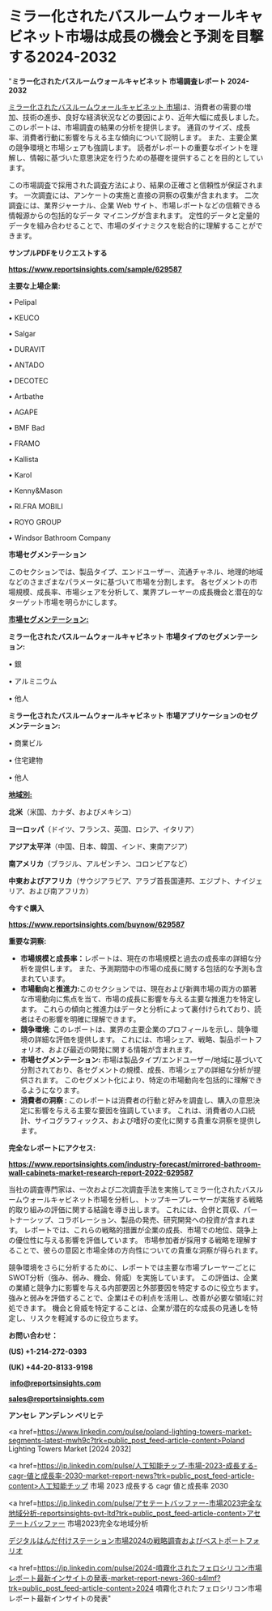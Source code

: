 # ミラー化されたバスルームウォールキャビネット市場は成長の機会と予測を目撃する2024-2032

"<strong>ミラー化されたバスルームウォールキャビネット 市場調査レポート 2024-2032</strong>

<a href=https://www.reportsinsights.com/sample/629587>ミラー化されたバスルームウォールキャビネット 市場</a>は、消費者の需要の増加、技術の進歩、良好な経済状況などの要因により、近年大幅に成長しました。 このレポートは、市場調査の結果の分析を提供します。 通貨のサイズ、成長率、消費者行動に影響を与える主な傾向について説明します。 また、主要企業の競争環境と市場シェアも強調します。 読者がレポートの重要なポイントを理解し、情報に基づいた意思決定を行うための基礎を提供することを目的としています。

この市場調査で採用された調査方法により、結果の正確さと信頼性が保証されます。 一次調査には、アンケートの実施と直接の洞察の収集が含まれます。 二次調査には、業界ジャーナル、企業 Web サイト、市場レポートなどの信頼できる情報源からの包括的なデータ マイニングが含まれます。 定性的データと定量的データを組み合わせることで、市場のダイナミクスを総合的に理解することができます。

<strong><b>サンプルPDFをリクエストする</b></strong>

<a href=https://www.reportsinsights.com/sample/629587><strong><u>https://www.reportsinsights.com/sample/629587</u></strong></a>

<strong>主要な上場企業:</strong>

• Pelipal

• KEUCO

• Salgar

• DURAVIT

• ANTADO

• DECOTEC

• Artbathe

• AGAPE

• BMF Bad

• FRAMO

• Kallista

• Karol

• Kenny&Mason

• RI.FRA MOBILI

• ROYO GROUP

• Windsor Bathroom Company

<strong>市場セグメンテーション</strong>

このセクションでは、製品タイプ、エンドユーザー、流通チャネル、地理的地域などのさまざまなパラメータに基づいて市場を分割します。 各セグメントの市場規模、成長率、市場シェアを分析して、業界プレーヤーの成長機会と潜在的なターゲット市場を明らかにします。

<strong><u>市場セグメンテーション</u></strong><strong><u>:</u></strong>

<strong>ミラー化されたバスルームウォールキャビネット 市場タイプのセグメンテーション:</strong>

• 銀

• アルミニウム

• 他人

<strong>ミラー化されたバスルームウォールキャビネット 市場アプリケーションのセグメンテーション:</strong>

• 商業ビル

• 住宅建物

• 他人

<strong><u>地域別</u></strong><strong><u>:</u></strong>

<strong>北米</strong>（米国、カナダ、およびメキシコ）

<strong>ヨーロッパ</strong>（ドイツ、フランス、英国、ロシア、イタリア）

<strong>アジア太平洋</strong>（中国、日本、韓国、インド、東南アジア）

<strong>南アメリカ</strong>（ブラジル、アルゼンチン、コロンビアなど）

<strong>中東およびアフリカ</strong>（サウジアラビア、アラブ首長国連邦、エジプト、ナイジェリア、および南アフリカ）

<strong>今すぐ購入</strong>

<a href=https://www.reportsinsights.com/buynow/629587><strong><u>https://www.reportsinsights.com/buynow/629587</u></strong></a>

<strong>重要な洞察:</strong>
<ul>
  <li><strong>市場規模と成長率：</strong>レポートは、現在の市場規模と過去の成長率の詳細な分析を提供します。 また、予測期間中の市場の成長に関する包括的な予測も含まれています。</li>
  <li><strong>市場動向と推進力:</strong>このセクションでは、現在および新興市場の両方の顕著な市場動向に焦点を当て、市場の成長に影響を与える主要な推進力を特定します。 これらの傾向と推進力はデータと分析によって裏付けられており、読者はその影響を明確に理解できます。</li>
  <li><strong>競争環境</strong>: このレポートは、業界の主要企業のプロフィールを示し、競争環境の詳細な評価を提供します。 これには、市場シェア、戦略、製品ポートフォリオ、および最近の開発に関する情報が含まれます。</li>
  <li><strong>市場セグメンテーション: </strong>市場は製品タイプ/エンドユーザー/地域に基づいて分割されており、各セグメントの規模、成長、市場シェアの詳細な分析が提供されます。 このセグメント化により、特定の市場動向を包括的に理解できるようになります。</li>
  <li><strong>消費者の洞察 : </strong>このレポートは消費者の行動と好みを調査し、購入の意思決定に影響を与える主要な要因を強調しています。 これは、消費者の人口統計、サイコグラフィックス、および嗜好の変化に関する貴重な洞察を提供します。</li>
</ul>
<strong>完全なレポートにアクセス:</strong>

<a href=https://www.reportsinsights.com/industry-forecast/mirrored-bathroom-wall-cabinets-market-research-report-2022-629587><strong><u><b>https://www.reportsinsights.com/industry-forecast/mirrored-bathroom-wall-cabinets-market-research-report-2022-629587</b></u></strong></a>

当社の調査専門家は、一次および二次調査手法を実施してミラー化されたバスルームウォールキャビネット市場を分析し、トップキープレーヤーが実施する戦略的取り組みの評価に関する結論を導き出します。 これには、合併と買収、パートナーシップ、コラボレーション、製品の発売、研究開発への投資が含まれます。 レポートでは、これらの戦略的措置が企業の成長、市場での地位、競争上の優位性に与える影響を評価しています。 市場参加者が採用する戦略を理解することで、彼らの意図と市場全体の方向性についての貴重な洞察が得られます。

競争環境をさらに分析するために、レポートでは主要な市場プレーヤーごとにSWOT分析（強み、弱み、機会、脅威）を実施しています。 この評価は、企業の業績と競争力に影響を与える内部要因と外部要因を特定するのに役立ちます。 強みと弱みを評価することで、企業はその利点を活用し、改善が必要な領域に対処できます。 機会と脅威を特定することは、企業が潜在的な成長の見通しを特定し、リスクを軽減するのに役立ちます。

<strong>お問い合わせ：</strong>

<strong>(US) +1-214-272-0393</strong>

<strong>(UK) +44-20-8133-9198</strong>

<strong> </strong><a href=info@reportsinsights.com><strong><u>info@reportsinsights.com</u></strong></a>

<a href=sales@reportsinsights.com><strong><u>sales@reportsinsights.com</u></strong></a>

<strong>アンセレ アンデレン ベリヒテ</strong>

<a href=https://www.linkedin.com/pulse/poland-lighting-towers-market-segments-latest-mwh9c?trk=public_post_feed-article-content>Poland Lighting Towers Market [2024 2032]</a>

<a href=https://jp.linkedin.com/pulse/人工知能チップ-市場-2023-成長する-cagr-値と成長率-2030-market-report-news?trk=public_post_feed-article-content>人工知能チップ 市場 2023 成長する cagr 値と成長率 2030</a>

<a href=https://jp.linkedin.com/pulse/アセテートバッファー-市場2023完全な地域分析-reportsinsights-pvt-ltd?trk=public_post_feed-article-content>アセテートバッファー 市場2023完全な地域分析</a>

<a href=https://www.linkedin.com/pulse/デジタルはんだ付けステーション市場2024の戦略調査およびベストポートフォリオ-reports-insights-expert-7cguf/>デジタルはんだ付けステーション市場2024の戦略調査およびベストポートフォリオ</a>

<a href=https://jp.linkedin.com/pulse/2024-噴霧化されたフェロシリコン市場レポート最新インサイトの発表-market-report-news-360-s4lmf?trk=public_post_feed-article-content>2024 噴霧化されたフェロシリコン市場レポート最新インサイトの発表</a>"
